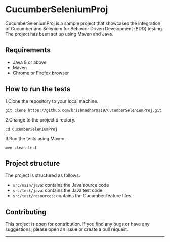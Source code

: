 # CucumberSeleniumProj

CucumberSeleniumProj is a sample project that showcases the integration of Cucumber and Selenium for Behavior Driven Development (BDD) testing. The project has been set up using Maven and Java.

## Requirements
- Java 8 or above
- Maven
- Chrome or Firefox browser

## How to run the tests
1.Clone the repository to your local machine.

    git clone https://github.com/krishnadharma19/CucumberSeleniumProj.git

2.Change to the project directory.

    cd CucumberSeleniumProj

3.Run the tests using Maven.

    mvn clean test


## Project structure
The project is structured as follows:
- `src/main/java`: contains the Java source code
- `src/test/java`: contains the Java test code
- `src/test/resources`: contains the Cucumber feature files

## Contributing
This project is open for contribution. If you find any bugs or have any suggestions, please open an issue or create a pull request.

************************************************************************************************
